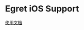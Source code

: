 Egret iOS Support
=====================

[使用文档](https://github.com/egret-labs/egret-core/wiki/An%20Introduction%20To%20Egret%20Native%20Solution/#ios)

